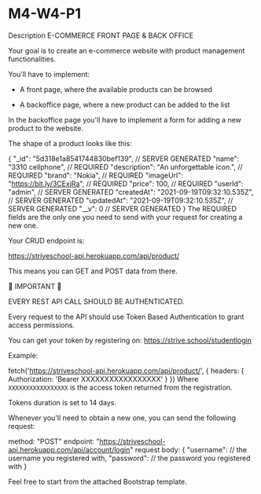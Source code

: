 # M4-W4-P1
 Description
 E-COMMERCE FRONT PAGE & BACK OFFICE
 

Your goal is to create an e-commerce website with product management functionalities.

 

You'll have to implement:

- A front page, where the available products can be browsed

- A backoffice page, where a new product can be added to the list

 

In the backoffice page you'll have to implement a form for adding a new product to the website.

The shape of a product looks like this:

{
    "_id": "5d318e1a8541744830bef139",       // SERVER GENERATED
    "name": "3310 cellphone",                // REQUIRED
    "description": "An unforgettable icon.", // REQUIRED
    "brand": "Nokia",                        // REQUIRED
    "imageUrl": "https://bit.ly/3CExjRa",    // REQUIRED
    "price": 100,                            // REQUIRED
    "userId": "admin",                       // SERVER GENERATED
    "createdAt": "2021-09-19T09:32:10.535Z", // SERVER GENERATED
    "updatedAt": "2021-09-19T09:32:10.535Z", // SERVER GENERATED
    "__v": 0                                 // SERVER GENERATED
}
The REQUIRED fields are the only one you need to send with your request for creating a new one.

 

Your CRUD endpoint is:

https://striveschool-api.herokuapp.com/api/product/

This means you can GET and POST data from there.

 

🛑 IMPORTANT 🛑

EVERY REST API CALL SHOULD BE AUTHENTICATED.

Every request to the API should use Token Based Authentication to grant access permissions.

You can get your token by registering on: https://strive.school/studentlogin

 

Example:

fetch('https://striveschool-api.herokuapp.com/api/product/', {
	headers: {
		Authorization: 'Bearer XXXXXXXXXXXXXXXXX'
	}
})
Where `XXXXXXXXXXXXXXXXX` is the access token returned from the registration.

 

Tokens duration is set to 14 days.

Whenever you'll need to obtain a new one, you can send the following request:

method: "POST"
endpoint: "https://striveschool-api.herokuapp.com/api/account/login"
request body:
{
    "username": // the username you registered with,
    "password": // the password you registered with
}
 

Feel free to start from the attached Bootstrap template.

 
